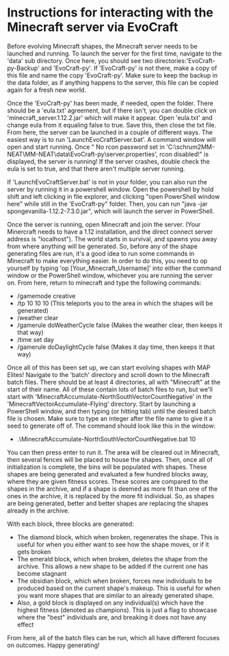 # Instructions for interacting with the Minecraft server via EvoCraft

Before evolving Minecraft shapes, the Minecraft server needs to be launched and running. To launch the server for the first time, navigate to the 'data' sub directory. Once here, you should see two directories:'EvoCraft-py-Backup' and 'EvoCraft-py'. If 'EvoCraft-py' is not there, make a copy of this file and name the copy 'EvoCraft-py'. Make sure to keep the backup in the data folder, as if anything happens to the server, this file can be copied again for a fresh new world. 

Once the 'EvoCraft-py' has been made, if needed, open the folder. There should be a 'eula.txt' agreement, but if there isn't, you can double click on 'minecraft_server.1.12.2.jar' which will make it appear. Open 'eula.txt' and change eula from it equaling false to true. Save this, then close the txt file. From here, the server can be launched in a couple of different ways. The easiest way is to run 'LaunchEvoCraftServer.bat'. A command window will open and start running. Once " No rcon password set in 'C:\schrum2MM-NEAT\MM-NEAT\data\EvoCraft-py\server.properties', rcon disabled!" is displayed, the server is running! If the server crashes, double check the eula is set to true, and that there aren't multiple server running. 

If 'LaunchEvoCraftServer.bat' is not in your folder, you can also run the server by running it in a powershell window. Open the powershell by hold shift and left clicking in file explorer, and clicking "open PowerShell window here" while still in the 'EvoCraft-py" folder. Then, you can run "java -jar spongevanilla-1.12.2-7.3.0.jar", which will launch the server in PowerShell. 

Once the server is running, open Minecraft and join the server. (Your Minercraft needs to have a 1.12 installation, and the direct connect server address is "localhost"). The world starts in survival, and spawns you away from where anything will be generated. So, before any of the shape generating files are run, it's a good idea to run some commands in Minecraft to make everything easier. In order to do this, you need to op yourself by typing 'op [Your_Minecraft_Username]' into either the command window or the PowerShell window, whichever you are running the server on. From here, return to minecraft and type the following commands:
* /gamemode creative 
* /tp 10 10 10 (This teleports you to the area in which the shapes will be generated)
* /weather clear
* /gamerule doWeatherCycle false (Makes the weather clear, then keeps it that way)
* /time set day
* /gamerule doDaylightCycle false (Makes it day time, then keeps it that way)

Once all of this has been set up, we can start evolving shapes with MAP Elites! Navigate to the 'batch' directory and scroll down to the Minecraft batch files. There should be at least 4 directories, all with "Minecraft" at the start of their name. All of these contain lots of batch files to run, but we'll start with 'MinecraftAccumulate-NorthSouthVectorCountNegative' in the 'MinecraftVectorAccumulate-Flying' directory. Start by launching a PowerShell window, and then typing (or hitting tab) until the desired batch file is chosen. Make sure to type an integer after the file name to give it a seed to generate off of. The command should look like this in the window: 
* .\MinecraftAccumulate-NorthSouthVectorCountNegative.bat 10

You can then press enter to run it. The area will be cleared out in Minecraft, then several fences will be placed to house the shapes. Then, once all of initialization is complete, the bins will be populated with shapes. These shapes are being generated and evaluated a few hundred blocks away, where they are given fitness scores. These scores are compared to the shapes in the archive, and if a shape is deemed as more fit than one of the ones in the archive, it is replaced by the more fit individual. So, as shapes are being generated, better and better shapes are replacing the shapes already in the archive.

With each block, three blocks are generated:
* The diamond block, which when broken, regenerates the shape. This is useful for when you either want to see how the shape moves, or if it gets broken
* The emerald block, which when broken, deletes the shape from the archive. This allows a new shape to be added if the current one has become stagnant
* The obsidian block, which when broken, forces new individuals to be produced based on the current shape's makeup. This is useful for when you want more shapes that are similar to an already generated shape.
* Also, a gold block is displayed on any individual(s) which have the highest fitness (denoted as champions). This is just a flag to showcase where the "best" individuals are, and breaking it does not have any effect

From here, all of the batch files can be run, which all have different focuses on outcomes. Happy generating!

